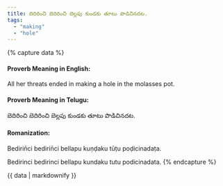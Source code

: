 ```yaml
---
title: బెదిరించి బెదిరించి బెల్లపు కుండకు తూటు పొడిచినదట.
tags:
  - "making"
  - "hole"
---
```


{% capture data %}
#### Proverb Meaning in English:
All her threats ended in making a hole in the molasses pot.

#### Proverb Meaning in Telugu:
బెదిరించి బెదిరించి బెల్లపు కుండకు తూటు పొడిచినదట.

#### Romanization:
Bedirin̄ci bedirin̄ci bellapu kuṇḍaku tūṭu poḍicinadaṭa.

Bedirinci bedirinci bellapu kundaku tutu podicinadata.
{% endcapture %}

{{ data | markdownify }}

